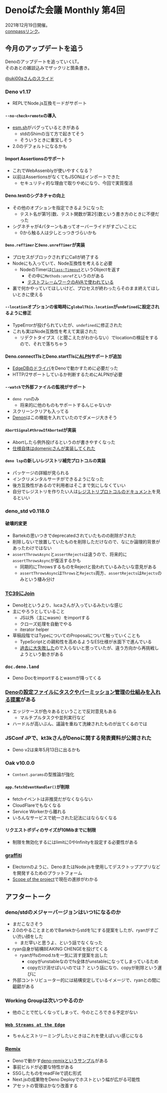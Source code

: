 # Denoばた会議 Monthly 第4回
2021年12月19日開催。  
[connpassリンク](https://deno-ja.connpass.com/event/231827/)。

## 今月のアップデートを追う

Denoのアップデートを追っていくLT。  
そのあとの雑談込みでザックリと箇条書き。

[@uki00aさんのスライド](https://uki00a.github.io/slides/denobata-2021-12-19)

### Deno v1.17
- REPLでNode.js互換モードがサポート

#### `--no-check=remote`の導入
- [esm.sh](https://esm.sh)がバグっているときがある
  - stdのShimの当て方で起きてそう
  - そういうときに重宝しそう
- 2.0のデフォルトになるかも

#### Import Assertionsのサポート
- これでWebAssenblyが使いやすくなる？
- 以前はAssertionsがなくてもJSONはインポートできた
  - セキュリティ的な理由で取りやめになり、今回で実質復活

#### Deno.testのシグネチャの向上
- その他のオプションを指定できるようになった
  - テスト名が第1引数、テスト関数が第2引数という書き方のときに不便だった
- シグネチャが4パターンもあってオーバーライドがすごいことに
  - 0から触る人は少しとっつきづらいかも

#### `Deno.refTimer`と`Deno.unrefTimer`が実装
- プロセスがブロックされずにCallが終了する
- Nodeにも入っていて、Node互換性を考えると必要
  - NodeのTimerは[`Class:Timeout`](https://nodejs.org/api/timers.html#class-timeout)というObjectを返す
    - その中に`Methods:unref`というのがある
    - [テストフレームワークのAVAで使われている](https://github.com/avajs/ava/blob/0edfd00865a7103d52b81406e4b4443bd2e8cf9a/lib/worker/channel.cjs#L35)
- 裏で何かやっていてほしいけど、プロセスが終わったらそのまま終えてほしいときに使える

#### `--location`オプションの省略時に`globalThis.location`が`undefined`に設定されるように修正
- TypeErrorが投げられていたが、`undefined`に修正された
- これも実はNode互換性を考えて実装された
  - リデクトタイプス（と聞こえたがわからない）でlocationの検証をするので、それで落ちちゃう

#### Deno.connectTlsとDeno.startTlsに[ALPN](https://developer.mozilla.org/ja/docs/Glossary/ALPN)サポートが追加
- [EdgeDBのドライバ](https://github.com/edgedb/edgedb-deno)をDenoで動かすために必要だった
- HTTP/2サポートしているか判断するためにALPNが必要

#### `--watch`で外部ファイルの監視がサポート
- `deno run`のみ
  - 将来的に他のものもサポートするんじゃないか
- スクリーンクリアも入ってる
- [Denon](https://github.com/denosaurs/denon)はこの機能を入れていたのでダメージ大きそう

#### `AbortSignal#throwIfAborted`が実装
- Abortしたら例外投げるというのが書きやすくなった
- [仕様自体はdomenicさんが実装してくれた](https://github.com/whatwg/dom/commit/cfe2f1e5870aa2f905dc665c34e4278558b9ab1a)

#### `deno lsp`の新しいレジストリ補完プロトコルの実装
- パッケージの詳細が見られる
- インクリメンタルサーチができるようになった
- 後方互換性があるので利用者はそこまで気にしなくていい
- 自分でレジストリを作りたい人は[レジストリプロトコルのドキュメント](https://deno.land/manual@main/language_server/imports)を見るといい

### deno_std v0.118.0
#### 破壊的変更
- Bartekの思いつきでdeprecatedされていたものの削除がされた
- 削除しないで放置していたものを削除しただけなので、なにか論理的背景があったわけではない
- `assertThrowsAsync`と`assertRejects`は違うので、将来的に`assertThrowsAsync`が復活するかも
  - 同期的にThrowsするものをRejectと扱われているみたいな意見がある
  - `assertThrowsAsync`は`Throws`と`Rejects`両方、`assertRejects`は`Rejects`のみという棲み分け

### [TC39にJoin](https://deno.com/blog/deno-joins-tc39)
- Deno社というより、lucaさんが入っているみたいな感じ
- 主にやろうとしていること
  - JS以外（主にwasm）をimportする
  - クローズ処理を自動でやる
  - iterator helper
- 草稿段階ではTypeについてのProposalについて触っていくことも
  - TypeScriptとの親和性を高めるようなES仕様が水面下で進んでいる
  - [過去に大失敗した](https://ja.wikipedia.org/wiki/ECMAScript#ECMAScript_4)ので入らないと思っていたが、違う方向から再挑戦しようという動きがある

### `doc.deno.land`
- Deno Docをimportするとwasmが降ってくる

### [Denoの設定ファイルにタスクやパーミッション管理の仕組みを入れる提案](https://github.com/denoland/deno/issues/12764)がある
- エッジケースが色々あるということで反対意見もある
  - マルチプルタスクや並列実行など
- ハードルが高いぶん、議論を重ねて洗練されたものが出てくるのでは

### JSConf JPで、kt3kさんがDenoに関する発表資料が公開された
- Deno v2は来年5月13日に出るかも

### Oak v10.0.0
- `Context.params`の型推論が強化

#### `app.fetchEventHandler()`が削除
- fetchイベントは非推奨だがなくならない
- CloudFlareでもなくなる
- Service Workerから離れる
- いろんなサービスで統一された記法にはならなくなる

#### リクエストボディのサイズが10Mibまでに制限
- 制限を無効化するにはlimitに0やInfinityを設定する必要性がある

### [graffiti](https://github.com/cztomsik/graffiti)
- Electornのように、DenoまたはNode.jsを使用してデスクトップアプリなどを開発するためのプラットフォーム
- [Scope of the project](http://tomsik.cz/graffiti/docs/scope-of-the-project.html)で現在の進捗がわかる

## アフタートーク
### deno/stdのメジャーバージョンはいつ1になるのか
- まだこなさそう
- 2.0のやることまとめでBartekからstdを1にする提案をしたが、ryanがすごい渋い顔をした
  - まだ早いと思うよ、という話でなくなった
- ryan自身が結構BEAKING CHENGEを投げてくる
  - ryanがfsのmod.tsを一気に消す提案を出した
    - copyがunstableなのでfs全体がunstableになってしまっているため
    - copyだけ消せばいいのでは？ という話になり、copyが削除という運びに
- 外部コントリビューター的には結構安定しているイメージで、ryanとの間に齟齬がある
### Working Groupは次いつやるのか
- 他のことで忙しくなってしまって、今のところできる予定がない

### [`Web Streams at the Edge`](https://deno.com/blog/deploy-streams)
- ちゃんとストリーミングしたいときはこれを使えばいい感じになる

### [Remix](https://github.com/remix-run/remix)
- Denoで動かす[deno-remixというサンプル](https://github.com/kentcdodds/deno-remix)がある
- 事前ビルドが必要な特性がある
- SSGしたものをreadFileで読む形式
- Next.jsの成果物をDeno Deployでホストという幅が広がる可能性
- アセットの管理はかなり改善する
